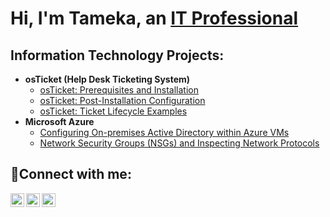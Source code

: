 <h1>Hi, I'm Tameka, an <a href="https://linkedin.com/in/tameka-ivory-mba">IT Professional</a></h1>

<h2> Information Technology Projects:</h2> 

- <b>osTicket (Help Desk Ticketing System)</b>
  - [osTicket: Prerequisites and Installation](https://github.com/mstamekaiv/osticket-prereqs)
  - [osTicket: Post-Installation Configuration](https://github.com/mstamekaiv/post-install-config)
  - [osTicket: Ticket Lifecycle Examples](https://github.com/mstamekaiv/ticket-lifecycle)
- <b>Microsoft Azure</b>
  - [Configuring On-premises Active Directory within Azure VMs](https://github.com/mstamekaiv/configure-ad)
  - [Network Security Groups (NSGs) and Inspecting Network Protocols](https://github.com/mstamekaiv/azure-network-protocols)

<h2>🤳Connect with me:</h2>

[<img align="left" alt="Tameka | Twitter" width="22px" src="https://cdn.jsdelivr.net/npm/simple-icons@v3/icons/twitter.svg" />][twitter]
[<img align="left" alt="Tamekh | LinkedIn" width="22px" src="https://cdn.jsdelivr.net/npm/simple-icons@v3/icons/linkedin.svg" />][linkedin]
[<img align="left" alt="Tameka | Instagram" width="22px" src="https://cdn.jsdelivr.net/npm/simple-icons@v3/icons/instagram.svg" />][instagram]

[twitter]: https://twitter.com/Miz_Meka
[instagram]: https://www.instagram.com/miz_meekz
[linkedin]: https://linkedin.com/in/Tameka-ivory-mba
